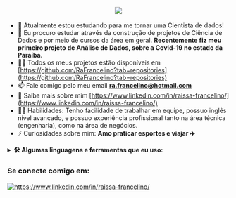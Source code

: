 <p align="center"> 
  <img src="https://github.com/RaFrancelino/RaFrancelino/blob/main/assets/header-github.gif">
</p>

<!--
How to make the bio gif ?
💜 Thanks to [matyo91](https://github.com/matyo91)

I made my with https://codesandbox.io/s/github-profile-2ijk7
Then i recorded my screen to gif on Mac with Quicktime  and save result to [assets/github.mov](assets/github.mov)
This [GIF converter](https://ezgif.com/video-to-gif) help me to create a dedicated command that convert MOV to GIF.
Then i save result to [assets/github.gif](assets/github.gif)
-->

- 🔭 Atualmente estou estudando para me tornar uma Cientista de dados!
- 🌱 Eu procuro estudar através da construção de projetos de Ciência de Dados e por meio de cursos da área em geral. **Recentemente fiz meu primeiro projeto de Análise de Dados, sobre a Covid-19 no estado da Paraíba.**
- 👨‍💻 Todos os meus projetos estão disponíveis em [https://github.com/RaFrancelino?tab=repositories](https://github.com/RaFrancelino?tab=repositories)
- 📫 Fale comigo pelo meu email **ra.francelino@hotmail.com**
- 📄 Saiba mais sobre mim [https://www.linkedin.com/in/raissa-francelino/](https://www.linkedin.com/in/raissa-francelino/)
- 🤹‍♀️ Habilidades: Tenho facilidade de trabalhar em equipe, possuo inglês nível avançado, e possuo experiência profissional tanto na área técnica (engenharia), como na área de negócios.
- ⚡ Curiosidades sobre mim: **Amo praticar esportes e viajar ✈️**

<details>
  <summary><b>🛠️ Algumas linguagens e ferramentas que eu uso:</b></summary>
  <br/>
<p align="left"> <a href="https://git-scm.com/" target="_blank" rel="noreferrer"> <img src="https://www.vectorlogo.zone/logos/git-scm/git-scm-icon.svg" alt="git" width="40" height="40"/> </a> <a href="https://www.mysql.com/" target="_blank" rel="noreferrer"> <img src="https://raw.githubusercontent.com/devicons/devicon/master/icons/mysql/mysql-original-wordmark.svg" alt="mysql" width="40" height="40"/> </a> <a href="https://pandas.pydata.org/" target="_blank" rel="noreferrer"> <img src="https://raw.githubusercontent.com/devicons/devicon/2ae2a900d2f041da66e950e4d48052658d850630/icons/pandas/pandas-original.svg" alt="pandas" width="40" height="40"/> </a> <a href="https://www.postgresql.org" target="_blank" rel="noreferrer"> <img src="https://raw.githubusercontent.com/devicons/devicon/master/icons/postgresql/postgresql-original-wordmark.svg" alt="postgresql" width="40" height="40"/> </a> <a href="https://www.python.org" target="_blank" rel="noreferrer"> <img src="https://raw.githubusercontent.com/devicons/devicon/master/icons/python/python-original.svg" alt="python" width="40" height="40"/> </a> </p>
</details>

<h3 align="left">Se conecte comigo em:</h3>
<p align="left">
<a href="https://linkedin.com/in/https://www.linkedin.com/in/raissa-francelino/" target="blank"><img align="center" src="https://raw.githubusercontent.com/rahuldkjain/github-profile-readme-generator/master/src/images/icons/Social/linked-in-alt.svg" alt="https://www.linkedin.com/in/raissa-francelino/" height="30" width="40" /></a>
</p>

